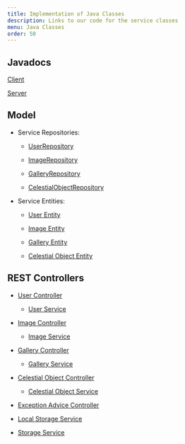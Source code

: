```yaml
---
title: Implementation of Java Classes
description: Links to our code for the service classes
menu: Java Classes
order: 50
---
```


## Javadocs

[Client](../docs/api-client)

[Server](../docs/api-service)

## Model

* Service Repositories:

    * [UserRepository](https://github.com/north-star-sharing/north-star-sharing-service/blob/main/src/main/java/edu/cnm/deepdive/northstarsharing/model/dao/UserRepository.java) <br>
      
    * [ImageRepository](https://github.com/north-star-sharing/north-star-sharing-service/blob/main/src/main/java/edu/cnm/deepdive/northstarsharing/model/dao/ImageRepository.java) <br>
      
    * [GalleryRepository](https://github.com/north-star-sharing/north-star-sharing-service/blob/main/src/main/java/edu/cnm/deepdive/northstarsharing/model/dao/GalleryRepository.java) <br>
      
    * [CelestialObjectRepository](https://github.com/north-star-sharing/north-star-sharing-service/blob/main/src/main/java/edu/cnm/deepdive/northstarsharing/model/dao/CelestialObjectRepository.java) <br>
    
* Service Entities:

    * [User Entity](https://github.com/north-star-sharing/north-star-sharing-service/blob/main/src/main/java/edu/cnm/deepdive/northstarsharing/model/entity/User.java) <br>
  
    * [Image Entity](https://github.com/north-star-sharing/north-star-sharing-service/blob/main/src/main/java/edu/cnm/deepdive/northstarsharing/model/entity/Image.java) <br>
  
    * [Gallery Entity](https://github.com/north-star-sharing/north-star-sharing-service/blob/main/src/main/java/edu/cnm/deepdive/northstarsharing/model/entity/Gallery.java) <br>
  
    * [Celestial Object Entity](https://github.com/north-star-sharing/north-star-sharing-service/blob/main/src/main/java/edu/cnm/deepdive/northstarsharing/model/entity/Gallery.java) <br>

## REST Controllers

* [User Controller](https://github.com/north-star-sharing/north-star-sharing-service/blob/main/src/main/java/edu/cnm/deepdive/northstarsharing/controller/UserController.java) <br>

    * [User Service](https://github.com/north-star-sharing/north-star-sharing-service/blob/main/src/main/java/edu/cnm/deepdive/northstarsharing/service/UserService.java) <br>

* [Image Controller](https://github.com/north-star-sharing/north-star-sharing-service/blob/main/src/main/java/edu/cnm/deepdive/northstarsharing/controller/ImageController.java) <br>

    * [Image Service](https://github.com/north-star-sharing/north-star-sharing-service/blob/main/src/main/java/edu/cnm/deepdive/northstarsharing/service/ImageService.java) <br>

* [Gallery Controller](https://github.com/north-star-sharing/north-star-sharing-service/blob/main/src/main/java/edu/cnm/deepdive/northstarsharing/controller/GalleryController.java) <br>

    * [Gallery Service](https://github.com/north-star-sharing/north-star-sharing-service/blob/main/src/main/java/edu/cnm/deepdive/northstarsharing/service/GalleryService.java) <br>

* [Celestial Object Controller](https://github.com/north-star-sharing/north-star-sharing-service/blob/main/src/main/java/edu/cnm/deepdive/northstarsharing/controller/CelestialObjectController.java) <br>

    * [Celestial Object Service](https://github.com/north-star-sharing/north-star-sharing-service/blob/main/src/main/java/edu/cnm/deepdive/northstarsharing/service/CelestialObjectService.java) <br>

* [Exception Advice Controller](https://github.com/north-star-sharing/north-star-sharing-service/blob/main/src/main/java/edu/cnm/deepdive/northstarsharing/controller/ExceptionAdvice.java) <br>

* [Local Storage Service](https://github.com/north-star-sharing/north-star-sharing-service/blob/main/src/main/java/edu/cnm/deepdive/northstarsharing/service/LocalFilesystemStorageService.java) <br>

* [Storage Service](https://github.com/north-star-sharing/north-star-sharing-service/blob/main/src/main/java/edu/cnm/deepdive/northstarsharing/service/StorageService.java) <br>
